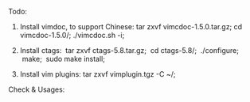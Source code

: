 Todo:

1. Install vimdoc, to support Chinese:
  tar zxvf vimcdoc-1.5.0.tar.gz;
  cd vimcdoc-1.5.0/;
  ./vimcdoc.sh -i;
    
2. Install ctags:
  tar zxvf ctags-5.8.tar.gz;
  cd ctags-5.8/;
  ./configure;
  make;
  sudo make install;
   
3. Install vim plugins:
  tar zxvf vimplugin.tgz -C ~/;
  
Check & Usages:
